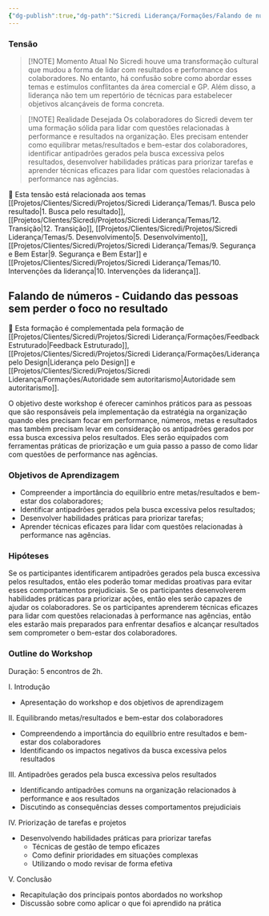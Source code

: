 ```yaml
---
{"dg-publish":true,"dg-path":"Sicredi Liderança/Formações/Falando de números.md","permalink":"/Sicredi Liderança/Formações/Falando de números/"}
---
```




### Tensão

> [!NOTE] Momento Atual
> No Sicredi houve uma transformação cultural que mudou a forma de lidar com resultados e performance dos colaboradores. No entanto, há confusão sobre como abordar esses temas e estímulos conflitantes da área comercial e GP.  Além disso, a liderança não tem um repertório de técnicas para estabelecer objetivos alcançáveis de forma concreta.

> [!NOTE] Realidade Desejada
> Os colaboradores do Sicredi devem ter uma formação sólida para lidar com questões relacionadas à performance e resultados na organização. Eles precisam entender como equilibrar metas/resultados e bem-estar dos colaboradores, identificar antipadrões gerados pela busca excessiva pelos resultados, desenvolver habilidades práticas para priorizar tarefas e aprender técnicas eficazes para lidar com questões relacionadas à performance nas agências. 

🔗 Esta tensão está relacionada aos temas [[Projetos/Clientes/Sicredi/Projetos/Sicredi Liderança/Temas/1. Busca pelo resultado\|1. Busca pelo resultado]], [[Projetos/Clientes/Sicredi/Projetos/Sicredi Liderança/Temas/12. Transição\|12. Transição]], [[Projetos/Clientes/Sicredi/Projetos/Sicredi Liderança/Temas/5. Desenvolvimento\|5. Desenvolvimento]], [[Projetos/Clientes/Sicredi/Projetos/Sicredi Liderança/Temas/9. Segurança e Bem Estar\|9. Segurança e Bem Estar]] e [[Projetos/Clientes/Sicredi/Projetos/Sicredi Liderança/Temas/10. Intervenções da liderança\|10. Intervenções da liderança]].

## Falando de números -  Cuidando das pessoas sem perder o foco no resultado

🔗 Esta formação é complementada pela formação de [[Projetos/Clientes/Sicredi/Projetos/Sicredi Liderança/Formações/Feedback Estruturado\|Feedback Estruturado]], [[Projetos/Clientes/Sicredi/Projetos/Sicredi Liderança/Formações/Liderança pelo Design\|Liderança pelo Design]] e [[Projetos/Clientes/Sicredi/Projetos/Sicredi Liderança/Formações/Autoridade sem autoritarismo\|Autoridade sem autoritarismo]].

O objetivo deste workshop é oferecer caminhos práticos para as pessoas que são responsáveis pela implementação da estratégia na organização quando eles precisam focar em performance, números, metas e resultados mas também precisam levar em consideração os antipadrões gerados por essa busca excessiva pelos resultados. Eles serão equipados com ferramentas práticas de priorização e um guia passo a passo de como lidar com questões de performance nas agências.

### Objetivos de Aprendizagem
- Compreender a importância do equilíbrio entre metas/resultados e bem-estar dos colaboradores;
- Identificar antipadrões gerados pela busca excessiva pelos resultados;
- Desenvolver habilidades práticas para priorizar tarefas;
- Aprender técnicas eficazes para lidar com questões relacionadas à performance nas agências.

### Hipóteses
Se os participantes identificarem antipadrões gerados pela busca excessiva pelos resultados, então eles poderão tomar medidas proativas para evitar esses comportamentos prejudiciais.
Se os participantes desenvolverem habilidades práticas para priorizar ações, então eles serão capazes de ajudar os colaboradores.
Se os participantes aprenderem técnicas eficazes para lidar com questões relacionadas à performance nas agências, então eles estarão mais preparados para enfrentar desafios e alcançar resultados sem comprometer o bem-estar dos colaboradores.

### Outline do Workshop

Duração: 5 encontros de 2h.

I. Introdução
- Apresentação do workshop e dos objetivos de aprendizagem

II. Equilibrando metas/resultados e bem-estar dos colaboradores
- Compreendendo a importância do equilíbrio entre resultados e bem-estar dos colaboradores
- Identificando os impactos negativos da busca excessiva pelos resultados

III. Antipadrões gerados pela busca excessiva pelos resultados
- Identificando antipadrões comuns na organização relacionados à performance e aos resultados 
- Discutindo as consequências desses comportamentos prejudiciais 

IV. Priorização de tarefas e projetos
- Desenvolvendo habilidades práticas para priorizar tarefas 
  - Técnicas de gestão de tempo eficazes 
  - Como definir prioridades em situações complexas 
  - Utilizando o modo revisar de forma efetiva

V. Conclusão 
- Recapitulação dos principais pontos abordados no workshop  
- Discussão sobre como aplicar o que foi aprendido na prática  


